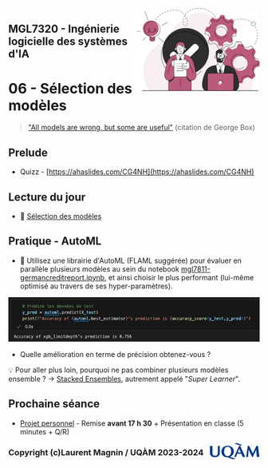 
<img style="float: right;" src="../../images/component_engineering.svg" alt="EngineeringAISystems" width="250"/>

## MGL7320 - Ingénierie logicielle des systèmes d'IA
# 06 - Sélection des modèles

> ["All models are wrong, but some are useful"](https://en.wikipedia.org/wiki/All_models_are_wrong) (citation de George Box)

## Prelude

- Quizz - [https://ahaslides.com/CG4NH](https://ahaslides.com/CG4NH)

## Lecture du jour

- :book: [Sélection des modèles](./06_model_selection.pdf)

## Pratique - AutoML

- :pencil: Utilisez une librairie d'AutoML (FLAML suggérée) pour évaluer en parallèle plusieurs modèles au sein du notebook [mgl7811-germancreditreport.ipynb](../02_machine_learning/solution/mgl7811-germancreditreport.ipynb), et ainsi choisir le plus performant (lui-même optimisé au travers de ses hyper-paramètres).

![flaml_accuracy.png](flaml_accuracy.png)

- Quelle amélioration en terme de précision obtenez-vous ?

:bulb: Pour aller plus loin, pourquoi ne pas combiner plusieurs modèles ensemble ?
-> [Stacked Ensembles](https://docs.h2o.ai/h2o/latest-stable/h2o-docs/data-science/stacked-ensembles.html), autrement appelé "_Super Learner_".

## Prochaine séance

- [Projet personnel](../projet_personnel.md) - Remise **avant 17 h 30** + Présentation en classe (5 minutes + Q/R)


<img style="float: right;" align="right" src="../../images/uqam.png" alt="uqàm" width="100"/>

### Copyright (c)Laurent Magnin / UQÀM 2023-2024
